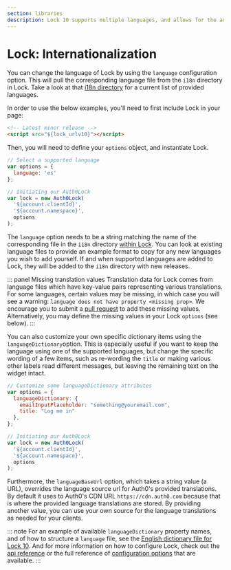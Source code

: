 ```yaml
---
section: libraries
description: Lock 10 supports multiple languages, and allows for the addition of other custom language files, as well as for customizing the values of specific pieces of text that are displayed in the Lock widget.
---
```

# Lock: Internationalization

You can change the language of Lock by using the `language` configuration option. This will pull the corresponding language file from the `i18n` directory in Lock. Take a look at that [i18n directory](https://github.com/auth0/lock/blob/master/src/i18n/) for a current list of provided languages.

In order to use the below examples, you'll need to first include Lock in your page:

```html
<!-- Latest minor release -->
<script src="${lock_urlv10}"></script>
```

Then, you will need to define your `options` object, and instantiate Lock.

```js
// Select a supported language
var options = {
  language: 'es'
};

// Initiating our Auth0Lock
var lock = new Auth0Lock(
  '${account.clientId}',
  '${account.namespace}',
  options
);
```

The `language` option needs to be a string matching the name of the corresponding file in the `i18n` directory [within Lock](https://github.com/auth0/lock/tree/master/src/i18n). You can look at existing language files to provide an example format to copy for any new languages you wish to add yourself. If and when supported languages are added to Lock, they will be added to the `i18n` directory with new releases.

::: panel Missing translation values
Translation data for Lock comes from language files which have key-value pairs representing various translations. For some languages, certain values may be missing, in which case you will see a warning: `language does not have property <missing prop>`. We encourage you to submit a [pull request](https://github.com/auth0/lock/tree/master/src/i18n) to add these missing values. Alternatively, you may define the missing values in your Lock `options` (see below).
:::

You can also customize your own specific dictionary items using the `languageDictionary`option. This is especially useful if you want to keep the language using one of the supported languages, but change the specific wording of a few items, such as re-wording the `title` or making various other labels read different messages, but leaving the remaining text on the widget intact.

```js
// Customize some languageDictionary attributes
var options = {
  languageDictionary: {
    emailInputPlaceholder: "something@youremail.com",
    title: "Log me in"
  },
};

// Initiating our Auth0Lock
var lock = new Auth0Lock(
  '${account.clientId}',
  '${account.namespace}',
  options
);
```

Furthermore, the `languageBaseUrl` option, which takes a string value (a URL), overrides the language source url for Auth0's provided translations. By default it uses to Auth0's CDN URL `https://cdn.auth0.com` because that is where the provided language translations are stored. By providing another value, you can use your own source for the language translations as needed for your clients.

::: note
For an example of available `languageDictionary` property names, and of how to structure a `language` file, see the [English dictionary file for Lock 10](https://github.com/auth0/lock/blob/master/src/i18n/en.js). And for more information on how to configure Lock, check out the [api reference](/libraries/lock/v10/api) or the full reference of [configuration options](/libraries/lock/v10/customization) that are available.
:::
